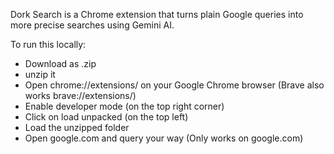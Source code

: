 Dork Search is a Chrome extension that turns plain Google queries into more precise searches using Gemini AI.

To run this locally:
- Download as .zip
- unzip it
- Open chrome://extensions/ on your Google Chrome browser (Brave also works brave://extensions/)
- Enable developer mode (on the top right corner)
- Click on load unpacked (on the top left)
- Load the unzipped folder
- Open google.com and query your way (Only works on google.com)

